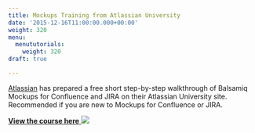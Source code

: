 ```yaml
---
title: Mockups Training from Atlassian University
date: '2015-12-16T11:00:00.000+00:00'
weight: 320
menu:
  menututorials:
    weight: 320
draft: true

---
```


[Atlassian](https://www.atlassian.com/) has prepared a free short step-by-step walkthrough of Balsamiq Mockups for Confluence and JIRA on their Atlassian University site. Recommended if you are new to Mockups for Confluence or JIRA.

[**View the course here**
![](https://media.balsamiq.com/img/support/tutorials/atlassianu/atlassian-u.png)](https://university.atlassian.com/uac/2.0/courses/marketplace/balsamiq/v2)